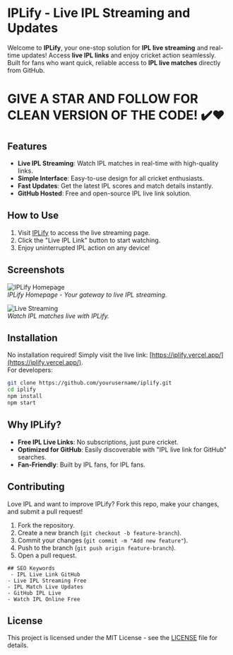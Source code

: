 # IPLify - Live IPL Streaming and Updates

Welcome to **IPLify**, your one-stop solution for **IPL live streaming** and real-time updates! Access **live IPL links** and enjoy cricket action seamlessly. Built for fans who want quick, reliable access to **IPL live matches** directly from GitHub.

# GIVE A STAR AND FOLLOW FOR CLEAN VERSION OF THE CODE! ✔️❤️

## Features
- **Live IPL Streaming**: Watch IPL matches in real-time with high-quality links.
- **Simple Interface**: Easy-to-use design for all cricket enthusiasts.
- **Fast Updates**: Get the latest IPL scores and match details instantly.
- **GitHub Hosted**: Free and open-source IPL live link solution.

## How to Use
1. Visit [IPLify](https://iplify.vercel.app/) to access the live streaming page.
2. Click the "Live IPL Link" button to start watching.
3. Enjoy uninterrupted IPL action on any device!

## Screenshots
![IPLify Homepage](https://via.placeholder.com/600x300.png?text=IPLify+Homepage)  
*IPLify Homepage - Your gateway to live IPL streaming.*

![Live Streaming](https://via.placeholder.com/600x300.png?text=Live+IPL+Streaming)  
*Watch IPL matches live with IPLify.*

## Installation
No installation required! Simply visit the live link: [https://iplify.vercel.app/](https://iplify.vercel.app/).  
For developers:
```bash
git clone https://github.com/yourusername/iplify.git
cd iplify
npm install
npm start
```

## Why IPLify?
- **Free IPL Live Links**: No subscriptions, just pure cricket.
- **Optimized for GitHub**: Easily discoverable with "IPL live link for GitHub" searches.
- **Fan-Friendly**: Built by IPL fans, for IPL fans.

## Contributing
Love IPL and want to improve IPLify? Fork this repo, make your changes, and submit a pull request!  
1. Fork the repository.
2. Create a new branch (`git checkout -b feature-branch`).
3. Commit your changes (`git commit -m "Add new feature"`).
4. Push to the branch (`git push origin feature-branch`).
5. Open a pull request.
```
## SEO Keywords
 - IPL Live Link GitHub
- Live IPL Streaming Free
- IPL Match Live Updates
- GitHub IPL Live
- Watch IPL Online Free 
````
## License
This project is licensed under the MIT License - see the [LICENSE](LICENSE) file for details.
